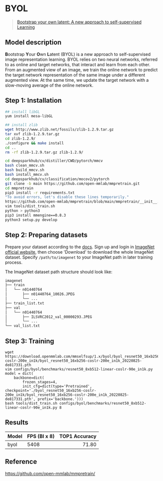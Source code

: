 # BYOL

> [Bootstrap your own latent: A new approach to self-supervised Learning](https://arxiv.org/abs/2006.07733)

## Model description

**B**ootstrap **Y**our **O**wn **L**atent (BYOL) is a new approach to self-supervised image representation learning. BYOL relies on two neural networks, referred to as online and target networks, that interact and learn from each other. From an augmented view of an image, we train the online network to predict the target network representation of the same image under a different augmented view. At the same time, we update the target network with a slow-moving average of the online network.


## Step 1: Installation

```bash
## install libGL
yum install mesa-libGL

## install zlib
wget http://www.zlib.net/fossils/zlib-1.2.9.tar.gz
tar xvf zlib-1.2.9.tar.gz
cd zlib-1.2.9/
./configure && make install
cd ..
rm -rf zlib-1.2.9.tar.gz zlib-1.2.9/
```

```bash
cd deepsparkhub/cv/distiller/CWD/pytorch/mmcv
bash clean_mmcv.sh
bash build_mmcv.sh
bash install_mmcv.sh
cd deepsparkhub/cv/classification/mocov2/pytorch
git clone -b main https://github.com/open-mmlab/mmpretrain.git
cd mmpretrain
pip3 install -r requirements.txt
"To avoid errors, let's disable these lines temporarily."
https://github.com/open-mmlab/mmpretrain/blob/main/mmpretrain/__init__.py#L9C2-L26C36
vim tools/dist_train.sh
python > python3
pip3 install mmengine==0.8.3
python3 setup.py develop 
```


## Step 2: Preparing datasets

Prepare your dataset according to the [docs](https://mmpretrain.readthedocs.io/en/latest/user_guides/dataset_prepare.html#prepare-dataset).
Sign up and login in [ImageNet official website](https://www.image-net.org/index.php), then choose 'Download' to download the whole ImageNet dataset. 
Specify `/path/to/imagenet` to your ImageNet path in later training process.

The ImageNet dataset path structure should look like:

```bash
imagenet
├── train
│   └── n01440764
│       ├── n01440764_10026.JPEG
│       └── ...
├── train_list.txt
├── val
│   └── n01440764
│       ├── ILSVRC2012_val_00000293.JPEG
│       └── ...
└── val_list.txt
```

## Step 3: Training

```shell
wget https://download.openmmlab.com/mmselfsup/1.x/byol/byol_resnet50_16xb256-coslr-200e_in1k/byol_resnet50_16xb256-coslr-200e_in1k_20220825-de817331.pth
vim configs/byol/benchmarks/resnet50_8xb512-linear-coslr-90e_in1k.py
model = dict(
    backbone=dict(
        frozen_stages=4,
        init_cfg=dict(type='Pretrained', checkpoint='./byol_resnet50_16xb256-coslr-200e_in1k/byol_resnet50_16xb256-coslr-200e_in1k_20220825-de817331.pth', prefix='backbone.')))
bash tools/dist_train.sh configs/byol/benchmarks/resnet50_8xb512-linear-coslr-90e_in1k.py 8
```

## Results
|     Model    | FPS (BI x 8)| TOP1 Accuracy |
| ------------ |  ---------  |--------------:|
|    byol      |  5408       |    71.80      |


## Reference
https://github.com/open-mmlab/mmpretrain/

